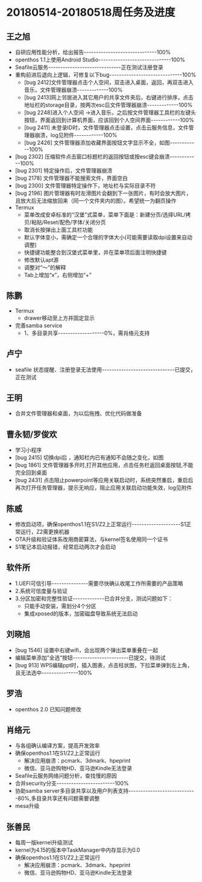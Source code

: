 # 20180514-20180518周任务及进度

## 王之旭
- 自研应用性能分析，给出报告------------------------------100%
- openthos 1.1上使用Android Studio------------------------------100%
- Seafile云服务------------------------------正在测试注册登录
- 重构前进后退向上逻辑，可修复以下bug------------------------------100%
   - [bug 2412]文件管理器点击个人空间，双击进入桌面，返回，再双击进入音乐，文件管理器崩溃-------------100%
   - [bug 2413]网上邻居进入其它用户的共享文件夹后，右键进行排序，点击地址栏的storage目录，按两次esc后文件管理器崩溃-------------100%
   - [bug 2248]进入个人空间 ->进入音乐，之后按文件管理器工具栏的左键头按钮，界面返回到计算机界面，应该回到个人空间界面------------100%
   - [bug 2411] 未登录ID时，文件管理器点击设置，点击云服务信息，文件管理器崩溃，log见附件------------100%
   - [bug 2426] 文件管理器添加收藏界面按钮文字显示不全，如图------------100%
- [bug 2302] 压缩软件点击窗口标题栏的返回按钮或按esc键会崩溃------------100%
- [bug 2301] 特定操作后，文件管理器崩溃
- [bug 2178] 文件管理器不能搜索文件，界面空白
- [bug 2300] 文件管理器特定操作下，地址栏与实际目录不符
- [bug 2196] 图片管理器有时左滑图片会翻到下一张图片，有时会放大图片，且放大后无法缩放回来（同一个文件夹内的图）。希望统一为翻页操作
- Termux
   - 菜单改成安卓标准的“汉堡”式菜单，菜单下面是：新建分页/选择URL/拷贝/粘贴/Reset/配色/字体/关闭分页
   - 取消长按弹出上面工具栏功能
   - 默认字体变小，需确定一个合理的字体大小(可能需要读取dpi设置来自动调整)
   - 快捷键功能整合到汉堡式菜单里，并在菜单项后面注明快捷键
   - 修改默认apt源
   - 调整对“～”的解释
   - Tab上增加“x”，右侧增加“+”

## 陈鹏
- Termux
   - drawer移动至上方并固定显示
- 完善samba service
   - 1、多目录共享-------------------0%，需肖络元支持

## 卢宁
- seafile 状态提醒、注册登录无法使用------------------------------已提交，正在测试

## 王明
- 合并文件管理器和桌面，为以后拖拽、优化代码做准备

## 曹永韧/罗俊欢
- 学习小程序
- [bug 2415] 切换dpi后 ，通知栏内已有通知不会随之变化，如图
- [bug 1861] 文件管理器多开时,打开其他应用，点击任务栏返回桌面按钮,不能完全回到桌面
- [bug 2431] 点击阻止powerpoint等应用关联启动时，系统突然重启，重启后再次打开任务管理器，提示无响应，阻止应用关联启动功能失效，log见附件

## 陈威
- 修改启动项，确保openthos1.1在S1/Z2上正常运行--------------------S1正常运行，Z2需更换机器
- OTA升级和验证体系改用商密算法，与kernel签名使用同一个证书
- S1笔记本启动报错，经常启动两次才会启动

## 软件所
- 1.UEFI可信引导---------------需要尽快确认收尾工作所需要的产品策略
- 2.系统可信度量与验证
- 3.分区加密和完整性验证-------------已合并分支，测试问题如下：
   - 只能手动安装，需划分4个分区
   - 集成xposed的版本，加密磁盘导致系统无法启动

## 刘晓旭
- [bug 1546] 设置中右键wifi，会出现两个弹出菜单重叠在一起
- 编辑菜单添加”全选“按钮-----------------------已提交，待测试
- [bug 913] WPS编辑ppt时，插入图表，点击柱状图，下拉菜单弹到左上角，且无法选中---------------100%

## 罗浩
- openthos 2.0 已知问题修改

## 肖络元
- 与各组确认编译方案，提高开发效率
- 确保openthos1.1在S1/Z2上正常运行
   - 解决应用崩溃：pcmark、3dmark、hpeprint
   - 微信、亚马逊购物HD、亚马逊Kindle无法登录
- Seafile云服务网络问题分析，查找慢的原因
- 合并security分支------------------------100%
- 协助samba server多目录共享以及用户列表支持----------------------------80%,多目录共享还有问题需要调整
- mesa升级

## 张善民
- 每周一版kernel升级测试
- kernel为4.15的版本中TaskManager中内存显示为0.0
- 确保openthos1.1在S1/Z2上正常运行
   - 解决应用崩溃：pcmark、3dmark、hpeprint
   - 微信、亚马逊购物HD、亚马逊Kindle无法登录
